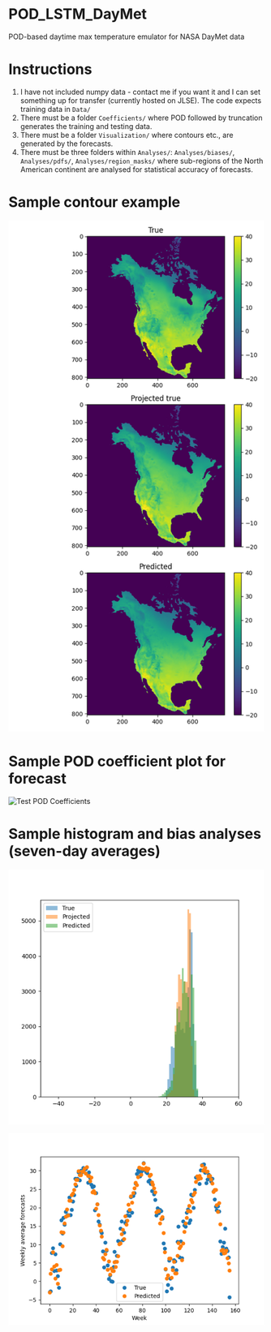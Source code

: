 # POD_LSTM_DayMet
POD-based daytime max temperature emulator for NASA DayMet data

# Instructions
1. I have not included numpy data - contact me if you want it and I can set something up for transfer (currently hosted on JLSE). The code expects training data in `Data/`
2. There must be a folder `Coefficients/` where POD followed by truncation generates the training and testing data. 
3. There must be a folder `Visualization/` where contours etc., are generated by the forecasts. 
4. There must be three folders within `Analyses/`: `Analyses/biases/`, `Analyses/pdfs/`, `Analyses/region_masks/` where sub-regions of the North American continent are analysed for statistical accuracy of forecasts.

# Sample contour example
![Test snapshot](https://github.com/Romit-Maulik/POD_LSTM_DayMet/blob/master/Visualization/tmax/Contours/Plot_test_0005.png "A test forecast")

# Sample POD coefficient plot for forecast
![Test POD Coefficients](https://github.com/Romit-Maulik/POD_LSTM_DayMet/blob/master/Visualization/tmax/Coefficients/Coefficients_test.png "Test forecast of POD coefficients")


# Sample histogram and bias analyses (seven-day averages)
![Histograms - Central North America](https://github.com/Romit-Maulik/POD_LSTM_DayMet/blob/master/Analyses/tmax/pdfs/Central_180.png "Histograms on day 180 of 2016 (test)")

![Average forecasts - Central North America](https://github.com/Romit-Maulik/POD_LSTM_DayMet/blob/master/Analyses/tmax/biases/Forecasts_Central.png "Test forecast of temperature central NA")
